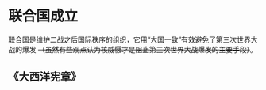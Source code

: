 # 联合国成立

联合国是维护二战之后国际秩序的组织，它用“大国一致”有效避免了第三次世界大战的爆发 ~~（虽然有些观点认为核威慑才是阻止第三次世界大战爆发的主要手段）~~。

## 《大西洋宪章》
